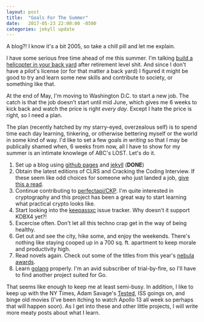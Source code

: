 ```yaml
---
layout: post
title:  "Goals For The Summer"
date:   2017-05-23 22:00:00 -0500
categories: jekyll update
---
```

A blog?!  I know it's a bit 2005, so take a chill pill and let me explain.

I have some serious free time ahead of me this summer.  I'm talking [build a helicopter in your back yard][helicopter] after retirement level shit.  And since I don't have a pilot's license (or for that matter a back yard) I figured it might be good to try and learn some new skills and contribute to society, or something like that.  

At the end of May, I'm moving to Washington D.C. to start a new job.  The catch is that the job doesn't start until mid June, which gives me 6 weeks to kick back and watch the price is right _every day_.  Except I hate the price is right, so I need a plan.

The plan (recently hatched by my starry-eyed, overzealous self) is to spend time each day learning, tinkering, or otherwise bettering myself or the world in some kind of way.  I'd like to set a few goals _in writing_ so that I may be publically shamed when, 6 weeks from now, all I have to show for my summer is an intimate knowlege of ABC's LOST. Let's do it.

1. Set up a blog using [github pages][gh-pages] and [jekyll][jekyll-site] (**DONE**) 
2. Obtain the latest editions of CLRS and Cracking the Coding Interview.  If these seem like odd choices for someone who just landed a job, [give this a read][lifehacker-job].  
3. Continue contributing to [perfectapi/CKP][ckp].  I'm quite interested in cryptography and this project has been a great way to start learning what practical crypto looks like.  
4. Start looking into the [keepassxc][keepassxc] issue tracker.  Why doesn't it support KDBX4 yet?!
5. Excercise often.  Don't let all this techno crap get in the way of being healthy.
6. Get out and see the city, hike some, and enjoy the weekends.  There's nothing like staying cooped up in a 700 sq. ft. apartment to keep morale and productivity high.  
7. Read novels again.  Check out some of the titles from this year's [nebula awards][nebula].
8. Learn [golang][golang] properly.  I'm an avid subscriber of trial-by-fire, so I'll have to find another project suited for Go. 

That seems like enough to keep me at least semi-busy.  In addition, I like to keep up with the NY Times, Adam Savage's [Tested][tested], ISS goings on, and binge old movies (I've been itching to watch Apollo 13 all week so perhaps that will happen soon).  As I get into these and other little projects, I will write more meaty posts about what I learn.


[helicopter]: http://www.rotorway.com/
[gh-pages]: https://pages.github.com/
[jekyll-site]: https://jekyllrb.com/
[lifehacker-job]: http://lifehacker.com/the-company-you-work-for-is-not-your-friend-1692113529
[ckp]: https://github.com/perfectapi/CKP
[keepassxc]: https://github.com/keepassxreboot/keepassxc
[nebula]: https://www.theverge.com/2017/5/20/15653006/nebula-awards-2016-winners-science-fiction-fantasy-charlie-jane-anders
[tested]: http://www.tested.com/
[golang]: https://golang.org/
